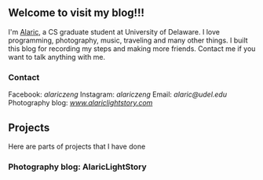 ## Welcome to visit my blog!!!

I'm [Alaric](https://alariczeng.github.io), a CS graduate student at University of Delaware. I love programming, photography, music, traveling and many other things. I built this blog for recording my steps and making more friends. Contact me if you want to talk anything with me.

### Contact

Facebook: _alariczeng_
Instagram: _alariczeng_
Email: _alaric@udel.edu_
Photography blog: _www.alariclightstory.com_

## Projects

Here are parts of projects that I have done

### Photography blog: AlaricLightStory

